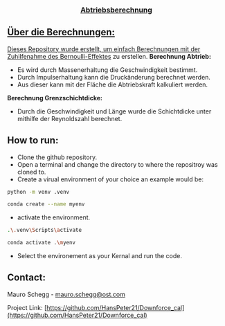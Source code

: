 <!-- Improved compatibility of back to top link: See: https://github.com/othneildrew/Best-README-Template/pull/73 -->
<a id="readme-top"></a>
<!--
*** Thanks for checking out the Best-README-Template. If you have a suggestion
*** that would make this better, please fork the repo and create a pull request
*** or simply open an issue with the tag "enhancement".
*** Don't forget to give the project a star!
*** Thanks again! Now go create something AMAZING! :D
-->


<!-- PROJECT LOGO -->
<br />
<div align="center">
  <a href="https://github.com/HansPeter21/Downforce_cal">

  <h3 align="center">Abtriebsberechnung</h3>

</div>

<!-- ABOUT THE PROJECT -->
## Über die Berechnungen:
Dieses Repository wurde erstellt, um einfach Berechnungen mit der Zuhilfenahme des [Bernoulli-Effektes](https://www.leifiphysik.de/mechanik/stroemungslehre/grundwissen/bernoulli-gleichung) zu erstellen. 
**Berechnung Abtrieb:**
- Es wird durch Massenerhaltung die Geschwindigkeit bestimmt.
- Durch Impulserhaltung kann die Druckänderung berechnet werden.
- Aus dieser kann mit der Fläche die Abtriebskraft kalkuliert werden.

**Berechnung Grenzschichtdicke:**
- Durch die Geschwindigkeit und Länge wurde die Schichtdicke unter mithilfe der Reynoldszahl berechnet.

<!-- HOW TO RUN -->
## How to run:
- Clone the github repository.
- Open a terminal and change the directory to where the repositroy was cloned to.
- Create a virual environment of your choice an example would be:  

```bash
python -m venv .venv
```
```bash
conda create --name myenv
```
- activate the environment.
```bash
.\.venv\Scripts\activate
```
```bash
conda activate .\myenv
```
- Select the environement as your Kernal and run the code.
<!-- CONTACT -->
## Contact:

Mauro Schegg  - mauro.schegg@ost.com

Project Link: [https://github.com/HansPeter21/Downforce_cal](https://github.com/HansPeter21/Downforce_cal)


